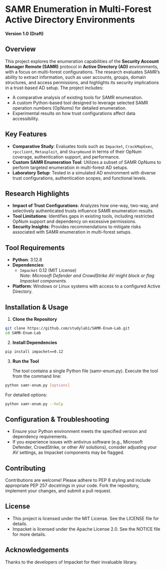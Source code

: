 # SAMR Enumeration in Multi-Forest Active Directory Environments

**Version 1.0 (Draft)**

## Overview

This project explores the enumeration capabilities of the **Security Account Manager Remote (SAMR)** protocol in **Active Directory (AD)** environments, with a focus on multi-forest configurations. The research evaluates SAMR’s ability to extract information, such as user accounts, groups, domain structures, and access permissions, and highlights its security implications in a trust-based AD setup. The project includes:
- A comparative analysis of existing tools for SAMR enumeration.
- A custom Python-based tool designed to leverage selected SAMR operation numbers (OpNums) for detailed enumeration.
- Experimental results on how trust configurations affect data accessibility.


## Key Features

- **Comparative Study**: Evaluates tools such as `Impacket`, `CrackMapExec`, `rpcclient`, `Metasploit`, and `SharpHound` in terms of their OpNum coverage, authentication support, and performance.
- **Custom SAMR Enumeration Tool**: Utilizes a subset of SAMR OpNums to perform targeted enumeration in multi-forest AD setups.
- **Laboratory Setup**: Tested in a simulated AD environment with diverse trust configurations, authentication scopes, and functional levels.

## Research Highlights

- **Impact of Trust Configurations**: Analyzes how one-way, two-way, and selectively authenticated trusts influence SAMR enumeration results.
- **Tool Limitations**: Identifies gaps in existing tools, including restricted OpNum support and dependency on excessive permissions.
- **Security Insights**: Provides recommendations to mitigate risks associated with SAMR enumeration in multi-forest setups.

## Tool Requirements

- **Python**: 3.12.8
- **Dependencies**:
  - `Impacket` 0.12 (MIT License)  
    *Note: Microsoft Defender and CrowdStrike AV might block or flag Impacket components.*
- **Platform**: Windows or Linux systems with access to a configured Active Directory.

## Installation & Usage

1. **Clone the Repository**
```bash
git clone https://github.com/studylab1/SAMR-Enum-Lab.git
cd SAMR-Enum-Lab
```

2. **Install Dependencies**
```bash
pip install impacket==0.12
```

3. **Run the Tool**
   
   The tool contains a single Python file (samr-enum.py). Execute the tool from the command line:
```bash
python samr-enum.py [options]
 ```
   
   For detailed options:
```bash
python samr-enum.py --help
```

## Configuration & Troubleshooting
- Ensure your Python environment meets the specified version and dependency requirements.
- If you experience issues with antivirus software (e.g., Microsoft Defender, CrowdStrike, or other AV solutions), consider adjusting your AV settings, as Impacket components may be flagged.

## Contributing

Contributions are welcome! Please adhere to PEP 8 styling and include appropriate PEP 257 docstrings in your code. Fork the repository, implement your changes, and submit a pull request.

## License

- This project is licensed under the MIT License. See the LICENSE file for details.
- Impacket is licensed under the Apache License 2.0. See the NOTICE file for more details.

## Acknowledgements

Thanks to the developers of Impacket for their invaluable library.
